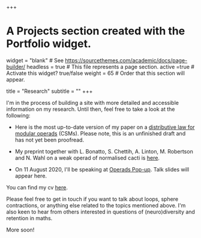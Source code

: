 +++
# A Projects section created with the Portfolio widget.
widget = "blank"  # See https://sourcethemes.com/academic/docs/page-builder/
headless = true  # This file represents a page section.
active =true  # Activate this widget? true/false
weight = 65  # Order that this section will appear.

title = "Research"
subtitle = ""
+++


 I'm in the process of building a site with more detailed and accessible information on my research. 
Until then, feel free to take a look at the following:

- Here is the most up-to-date version of my paper on a [distributive law for modular operads](files/2020.08.09ModOpsDistributive.pdf) (CSMs).  Please note, this is an unfinished draft and has not yet been proofread.

- My preprint together with L. Bonatto, S. Chettih, A. Linton, M. Robertson and N. Wahl on a weak operad of normalised cacti is [here](files/InfinityCacti-arXiv-version1c.pdf).

- On 11 August 2020, I'll be speaking at [Operads Pop-up](http://operads.com/). Talk slides will appear here.


You can find my cv [here](files/cv.pdf). 

Please feel free to get in touch if you want to talk about loops, sphere contractions, or anything else related to the topics mentioned above. I'm also keen to hear from others interested in questions of (neuro)diversity and retention in maths. 
<!-- I'm always curious to know about any work on feedback loops, recursion, fixed points. -->

More soon!
